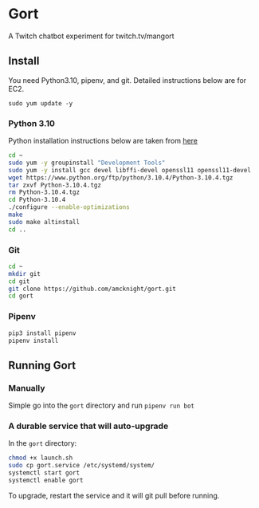 # Gort

A Twitch chatbot experiment for twitch.tv/mangort

## Install

You need Python3.10, pipenv, and git. Detailed instructions below are for EC2.

`sudo yum update -y`

### Python 3.10

 Python installation instructions below are taken from [here](https://www.gcptutorials.com/post/python-3.10-installation-on-amazon-linux-2)

```bash
cd ~
sudo yum -y groupinstall "Development Tools"
sudo yum -y install gcc devel libffi-devel openssl11 openssl11-devel
wget https://www.python.org/ftp/python/3.10.4/Python-3.10.4.tgz
tar zxvf Python-3.10.4.tgz
rm Python-3.10.4.tgz
cd Python-3.10.4
./configure --enable-optimizations
make
sudo make altinstall
cd ..
```

### Git

```bash
cd ~
mkdir git
cd git
git clone https://github.com/amcknight/gort.git
cd gort
```

### Pipenv

```bash
pip3 install pipenv
pipenv install
```

## Running Gort

### Manually

Simple go into the `gort` directory and run `pipenv run bot`

### A durable service that will auto-upgrade

In the `gort` directory:

```bash
chmod +x launch.sh 
sudo cp gort.service /etc/systemd/system/
systemctl start gort
systemctl enable gort
```

To upgrade, restart the service and it will git pull before running.
